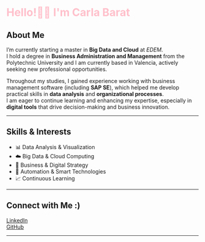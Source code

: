 # <font color="pink">Hello!👋🏻 I'm Carla Barat</font>


## About Me  
I’m currently starting a master in **Big Data and Cloud** at *EDEM*.  
I hold a degree in **Business Administration and Management** from the Polytechnic University and I am currently based in Valencia, actively seeking new professional opportunities.  

Throughout my studies, I gained experience working with business management software (including **SAP SE**), which helped me develop practical skills in **data analysis** and **organizational processes**.  
I am eager to continue learning and enhancing my expertise, especially in **digital tools** that drive decision-making and business innovation.  

---

## Skills & Interests  
- 📊 Data Analysis & Visualization  
- ☁️ Big Data & Cloud Computing  
- 💼 Business & Digital Strategy  
- 🤖 Automation & Smart Technologies  
- 📈 Continuous Learning  

---

## Connect with Me  :)

[LinkedIn](https://www.linkedin.com/in/carla-barat-olaya)  
[GitHub](https://github.com/Carlabarat)

---
